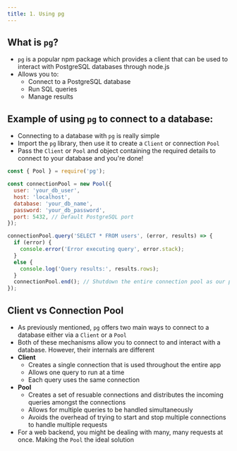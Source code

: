 ```yaml
---
title: 1. Using pg
---
```


## What is `pg`?
- `pg` is a popular npm package which provides a client that can be used to interact with PostgreSQL databases through node.js
- Allows you to:
    - Connect to a PostgreSQL database
    - Run SQL queries
    - Manage results

## Example of using `pg` to connect to a database:
- Connecting to a database with `pg` is really simple
- Import the `pg` library, then use it to create a `Client` or connection `Pool`
- Pass the `Client` or `Pool` and object containing the required details to connect to your database and you're done!

```javascript
const { Pool } = require('pg');

const connectionPool = new Pool({
  user: 'your_db_user',
  host: 'localhost',
  database: 'your_db_name',
  password: 'your_db_password',
  port: 5432, // Default PostgreSQL port
});

connectionPool.query('SELECT * FROM users', (error, results) => {
  if (error) {
    console.error('Error executing query', error.stack);
  }
  else {
    console.log('Query results:', results.rows);
  }
  connectionPool.end(); // Shutdown the entire connection pool as our program is finished with the database
});
```

## Client vs Connection Pool
- As previously mentioned, `pg` offers two main ways to connect to a database either via a `Client` or a `Pool`
- Both of these mechanisms allow you to connect to and interact with a database. However, their internals are different
- **Client**
  - Creates a single connection that is used throughout the entire app
  - Allows one query to run at a time
  - Each query uses the same connection
- **Pool**
  - Creates a set of resuable connections and distributes the incoming queries amongst the connections
  - Allows for multiple queries to be handled simultaneously
  - Avoids the overhead of trying to start and stop multiple connections to handle multiple requests
- For a web backend, you might be dealing with many, many requests at once. Making the `Pool` the ideal solution

